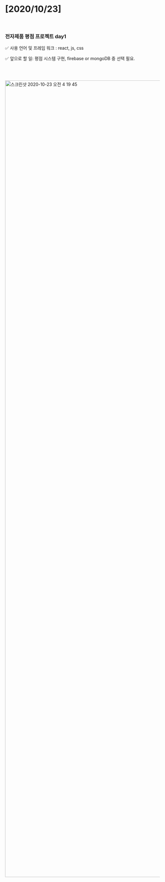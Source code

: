 # [2020/10/23]

</br>

### 전자제품 평점 프로젝트 day1

✅ 사용 언어 및 프레임 워크 : react, js, css

✅ 앞으로 할 일: 평점 시스템 구현, firebase or mongoDB 중 선택 필요.

</br></br>

<img width="2587" alt="스크린샷 2020-10-23 오전 4 19 45" src="https://user-images.githubusercontent.com/48006103/96919955-81a4e380-14e7-11eb-900f-26e1e59e8487.png">



</br></br>

